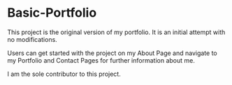 # Basic-Portfolio

This project is the original version of my portfolio. It is an initial attempt with no modifications.

Users can get started with the project on my About Page and navigate to my Portfolio and Contact Pages for further information about me. 

I am the sole contributor to this project.
